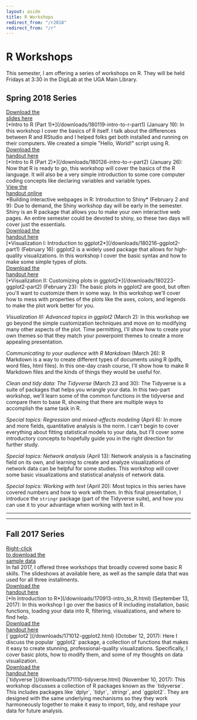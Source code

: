 ```yaml
---
layout: aside
title: R Workshops
redirect_from: "/r2018"
redirect_from: "/r"
---
```


# R Workshops

This semester, I am offering a series of workshops on R. They will be held Fridays at 3:30 in the DigiLab at the UGA Main Library.

## Spring 2018 Series

<div class="biglink"><a href="/downloads/180119-intro-to-r-part1.pdf" title="download PDF" class="nodot" target = "_blank">Download the <br />slides here</a></div>
[*Intro to R (Part 1)*](/downloads/180119-intro-to-r-part1) (January 19): In this workshop I cover the basics of R itself. I talk about the differences between R and RStudio and I helped folks get both installed and running on their computers. We created a simple "Hello, World!" script using R. 

<div class="biglink"><a href="/downloads/180126-intro-to-r-part2.pdf" title="download PDF" class="nodot" target = "_blank">Download the <br />handout here</a></div>
[*Intro to R (Part 2)*](/downloads/180126-intro-to-r-part2) (January 26): Now that R is ready to go, this workshop will cover the basics of the R language. It will also be a very simple introduction to some core computer coding concepts like declaring variables and variable types. 

<div class="biglink"><a href="https://joeystanley.shinyapps.io/intro_to_shiny/" title="view the e-handout" class="nodot" target = "_blank">View the <br />handout online</a></div>
*Building interactive webpages in R: Introduction to Shiny* (February 2 and 9): Due to demand, the Shiny workshop day will be early in the semester. Shiny is an R package that allows you to make your own interactive web pages. An entire semester could be devoted to shiny, so these two days will cover just the essentials.

<div class="biglink"><a href="/downloads/180216-ggplot2-part1.pdf" title="download PDF" class="nodot">Download the <br />handout here</a></div>
[*Visualization I: Introduction to ggplot2*](/downloads/180216-ggplot2-part1) (February 16): ggplot2 is a widely used package that allows for high-quality visualizations. In this workshop I cover the basic syntax and how to make some simple types of plots.

<div class="biglink"><a href="/downloads/180223-ggplot2-part2.pdf" title="download PDF" class="nodot">Download the <br />handout here</a></div>
[*Visualization II: Customizing plots in ggplot2*](/downloads/180223-ggplot2-part2) (February 23): The basic plots in ggplot2 are good, but often you'll want to customize them in some way. In this workshop we'll cover how to mess with properties of the plots like the axes, colors, and legends to make the plot work better for you.

*Visualization III: Advanced topics in ggplot2* (March 2): In this workshop we go beyond the simple customization techniques and move on to modifying many other aspects of the plot. Time permitting, I'll show how to create your own themes so that they match your powerpoint themes to create a more appealing presentation.

*Communicating to your audience with R Markdown* (March 26): R Markdown is a way to create different types of documents using R (pdfs, word files, html files). In this one-day crash course, I'll show how to make R Markdown files and the kinds of things they would be useful for.

*Clean and tidy data: The Tidyverse* (March 23 and 30): The Tidyverse is a suite of packages that helps you wrangle your data. In this two-part workshop, we'll learn some of the common functions in the tidyverse and compare them to base R, showing that there are multiple ways to accomplish the same task in R.

*Special topics: Regression and mixed-effects modeling* (April 6): In more and more fields, quantitative analysis is the norm. I can't begin to cover everything about fitting statistical models to your data, but I'll cover some introductory concepts to hopefully guide you in the right direction for further study.

*Special topics: Network analysis* (April 13): Network analysis is a fascinating field on its own, and learning to create and analyze visualizations of network data can be helpful for some studies. This workshop will cover some basic visualizations and statistical analysis of network data.  

*Special topics: Working with text* (April 20): Most topics in this series have covered numbers and how to work with them. In this final presentation, I introduce the `stringr` package (part of the Tidyverse suite), and how you can use it to your advantage when working with text in R. 

<hr/>
<hr/>

## Fall 2017 Series

<div class="biglink"><a href="/downloads/menu.csv" title="download data" class="nodot" target = "_blank">Right-click<br />to download the<br/>sample data</a></div>
In fall 2017, I offered three workshops that broadly covered some basic R skills. The slideshows at available here, as well as the sample data that was used for all three installments.

<div class="biglink"><a href="/downloads/170912-intro-to-r-handout.pdf" title="download PDF" class="nodot" target = "_blank">Download the <br />handout here</a></div>
[*In Introduction to R*](/downloads/170913-intro_to_R.html) (September 13, 2017): In this workshop I go over the basics of R including installation, basic functions, loading your data into R, filtering, visualizations, and where to find help. 

<div class="biglink"><a href="/downloads/171012-ggplot2_handout.pdf" title="download PDF" class="nodot" target = "_blank">Download the <br />handout here</a></div>
[`ggplot2`](/downloads/171012-ggplot2.html) (October 12, 2017): Here I discuss the popular `ggplot2` package, a collection of functions that makes it easy to create stunning, professional-quality visualizations. Specifically, I cover basic plots, how to modify them, and some of my thoughts on data visualization.

<div class="biglink"><a href="/downloads/171110-tidyverse_handout.pdf" title="download PDF" class="nodot" target = "_blank">Download the <br />handout here</a></div>
[`tidyverse`](/downloads/171110-tidyverse.html) (November 10, 2017): This workshop discusses a collection of R packages known as the `tidyverse`. This includes packages like `dplyr`, `tidyr`, `stringr`, and `ggplot2`. They are designed with the same underlying mechanisms so they they work harmoneously together to make it easy to import, tidy, and reshape your data for future analysis.

